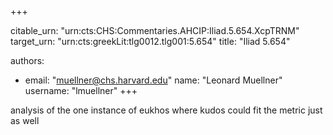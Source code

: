 +++


citable_urn: "urn:cts:CHS:Commentaries.AHCIP:Iliad.5.654.XcpTRNM"
target_urn: "urn:cts:greekLit:tlg0012.tlg001:5.654"
title: "Iliad 5.654"

authors:
- email: "muellner@chs.harvard.edu"
  name: "Leonard Muellner"
  username: "lmuellner"
+++

<p>analysis of the one instance of eukhos where kudos could fit the metric just as well</p>